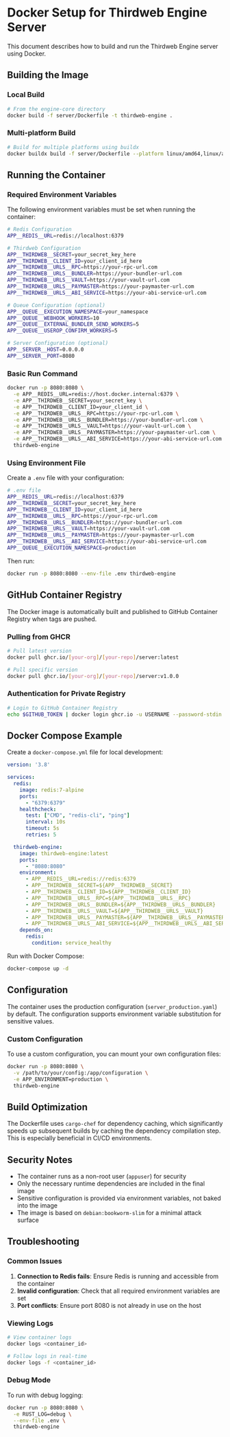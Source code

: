 # Docker Setup for Thirdweb Engine Server

This document describes how to build and run the Thirdweb Engine server using Docker.

## Building the Image

### Local Build
```bash
# From the engine-core directory
docker build -f server/Dockerfile -t thirdweb-engine .
```

### Multi-platform Build
```bash
# Build for multiple platforms using buildx
docker buildx build -f server/Dockerfile --platform linux/amd64,linux/arm64 -t thirdweb-engine .
```

## Running the Container

### Required Environment Variables

The following environment variables must be set when running the container:

```bash
# Redis Configuration
APP__REDIS__URL=redis://localhost:6379

# Thirdweb Configuration
APP__THIRDWEB__SECRET=your_secret_key_here
APP__THIRDWEB__CLIENT_ID=your_client_id_here
APP__THIRDWEB__URLS__RPC=https://your-rpc-url.com
APP__THIRDWEB__URLS__BUNDLER=https://your-bundler-url.com
APP__THIRDWEB__URLS__VAULT=https://your-vault-url.com
APP__THIRDWEB__URLS__PAYMASTER=https://your-paymaster-url.com
APP__THIRDWEB__URLS__ABI_SERVICE=https://your-abi-service-url.com

# Queue Configuration (optional)
APP__QUEUE__EXECUTION_NAMESPACE=your_namespace
APP__QUEUE__WEBHOOK_WORKERS=10
APP__QUEUE__EXTERNAL_BUNDLER_SEND_WORKERS=5
APP__QUEUE__USEROP_CONFIRM_WORKERS=5

# Server Configuration (optional)
APP__SERVER__HOST=0.0.0.0
APP__SERVER__PORT=8080
```

### Basic Run Command

```bash
docker run -p 8080:8080 \
  -e APP__REDIS__URL=redis://host.docker.internal:6379 \
  -e APP__THIRDWEB__SECRET=your_secret_key \
  -e APP__THIRDWEB__CLIENT_ID=your_client_id \
  -e APP__THIRDWEB__URLS__RPC=https://your-rpc-url.com \
  -e APP__THIRDWEB__URLS__BUNDLER=https://your-bundler-url.com \
  -e APP__THIRDWEB__URLS__VAULT=https://your-vault-url.com \
  -e APP__THIRDWEB__URLS__PAYMASTER=https://your-paymaster-url.com \
  -e APP__THIRDWEB__URLS__ABI_SERVICE=https://your-abi-service-url.com \
  thirdweb-engine
```

### Using Environment File

Create a `.env` file with your configuration:

```bash
# .env file
APP__REDIS__URL=redis://localhost:6379
APP__THIRDWEB__SECRET=your_secret_key_here
APP__THIRDWEB__CLIENT_ID=your_client_id_here
APP__THIRDWEB__URLS__RPC=https://your-rpc-url.com
APP__THIRDWEB__URLS__BUNDLER=https://your-bundler-url.com
APP__THIRDWEB__URLS__VAULT=https://your-vault-url.com
APP__THIRDWEB__URLS__PAYMASTER=https://your-paymaster-url.com
APP__THIRDWEB__URLS__ABI_SERVICE=https://your-abi-service-url.com
APP__QUEUE__EXECUTION_NAMESPACE=production
```

Then run:
```bash
docker run -p 8080:8080 --env-file .env thirdweb-engine
```

## GitHub Container Registry

The Docker image is automatically built and published to GitHub Container Registry when tags are pushed.

### Pulling from GHCR

```bash
# Pull latest version
docker pull ghcr.io/[your-org]/[your-repo]/server:latest

# Pull specific version
docker pull ghcr.io/[your-org]/[your-repo]/server:v1.0.0
```

### Authentication for Private Registry

```bash
# Login to GitHub Container Registry
echo $GITHUB_TOKEN | docker login ghcr.io -u USERNAME --password-stdin
```

## Docker Compose Example

Create a `docker-compose.yml` file for local development:

```yaml
version: '3.8'

services:
  redis:
    image: redis:7-alpine
    ports:
      - "6379:6379"
    healthcheck:
      test: ["CMD", "redis-cli", "ping"]
      interval: 10s
      timeout: 5s
      retries: 5

  thirdweb-engine:
    image: thirdweb-engine:latest
    ports:
      - "8080:8080"
    environment:
      - APP__REDIS__URL=redis://redis:6379
      - APP__THIRDWEB__SECRET=${APP__THIRDWEB__SECRET}
      - APP__THIRDWEB__CLIENT_ID=${APP__THIRDWEB__CLIENT_ID}
      - APP__THIRDWEB__URLS__RPC=${APP__THIRDWEB__URLS__RPC}
      - APP__THIRDWEB__URLS__BUNDLER=${APP__THIRDWEB__URLS__BUNDLER}
      - APP__THIRDWEB__URLS__VAULT=${APP__THIRDWEB__URLS__VAULT}
      - APP__THIRDWEB__URLS__PAYMASTER=${APP__THIRDWEB__URLS__PAYMASTER}
      - APP__THIRDWEB__URLS__ABI_SERVICE=${APP__THIRDWEB__URLS__ABI_SERVICE}
    depends_on:
      redis:
        condition: service_healthy
```

Run with Docker Compose:
```bash
docker-compose up -d
```

## Configuration

The container uses the production configuration (`server_production.yaml`) by default. The configuration supports environment variable substitution for sensitive values.

### Custom Configuration

To use a custom configuration, you can mount your own configuration files:

```bash
docker run -p 8080:8080 \
  -v /path/to/your/config:/app/configuration \
  -e APP_ENVIRONMENT=production \
  thirdweb-engine
```

## Build Optimization

The Dockerfile uses `cargo-chef` for dependency caching, which significantly speeds up subsequent builds by caching the dependency compilation step. This is especially beneficial in CI/CD environments.

## Security Notes

- The container runs as a non-root user (`appuser`) for security
- Only the necessary runtime dependencies are included in the final image
- Sensitive configuration is provided via environment variables, not baked into the image
- The image is based on `debian:bookworm-slim` for a minimal attack surface

## Troubleshooting

### Common Issues

1. **Connection to Redis fails**: Ensure Redis is running and accessible from the container
2. **Invalid configuration**: Check that all required environment variables are set
3. **Port conflicts**: Ensure port 8080 is not already in use on the host

### Viewing Logs

```bash
# View container logs
docker logs <container_id>

# Follow logs in real-time
docker logs -f <container_id>
```

### Debug Mode

To run with debug logging:
```bash
docker run -p 8080:8080 \
  -e RUST_LOG=debug \
  --env-file .env \
  thirdweb-engine
```
